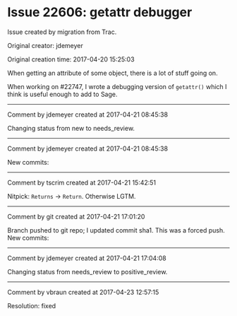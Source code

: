 # Issue 22606: getattr debugger

Issue created by migration from Trac.

Original creator: jdemeyer

Original creation time: 2017-04-20 15:25:03

When getting an attribute of some object, there is a lot of stuff going on.

When working on #22747, I wrote a debugging version of `getattr()` which I think is useful enough to add to Sage.


---

Comment by jdemeyer created at 2017-04-21 08:45:38

Changing status from new to needs_review.


---

Comment by jdemeyer created at 2017-04-21 08:45:38

New commits:


---

Comment by tscrim created at 2017-04-21 15:42:51

Nitpick: `Returns` -> `Return`. Otherwise LGTM.


---

Comment by git created at 2017-04-21 17:01:20

Branch pushed to git repo; I updated commit sha1. This was a forced push. New commits:


---

Comment by jdemeyer created at 2017-04-21 17:04:08

Changing status from needs_review to positive_review.


---

Comment by vbraun created at 2017-04-23 12:57:15

Resolution: fixed
